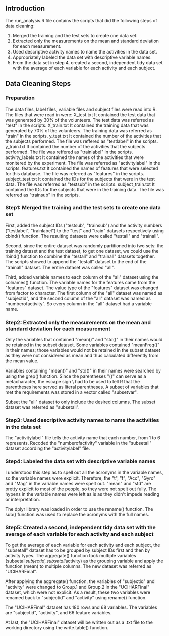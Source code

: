 ## Introduction

The run_analysis.R file contains the scripts that did the following steps of data cleaning:
1. Merged the training and the test sets to create one data set.
2. Extracted only the measurements on the mean and standard deviation for each measurement.
3. Used descriptive activity names to name the activities in the data set.
4. Appropriately labeled the data set with descriptive variable names.
5. From the data set in step 4, created a second, independent tidy data set with the average of each variable for each activity and each subject.

## Data Cleaning Steps

### Preparation
The data files, label files, variable files and subject files were read into R. The files that were read in were:
X_test.txt It contained the test data that was generated by 30% of the volunteers. The test data was referred as "test" in the scripts.
X_train.txt It contained the training data that was generated by 70% of the volunteers. The training data was referred as "train" in the scripts.
y_test.txt It contained the number of the activities that the subjects performed. The file was reffered as "testlabel" in the scripts.
y_train.txt It contained the number of the activities that the subjects performed. The file was reffered as "trainlabel" in the scripts.
activity_labels.txt It contained the names of the activities that were monitered by the experiment. The file was referred as "activitylabel" in the scripts.
features.txt It contained the names of features that were selected for this database. The file was referred as "features" in the scripts.
subject_test.txt It contained the IDs for the subjects that were in the test data. The file was referred as "testsub" in the scripts.
subject_train.txt It contained the IDs for the subjects that were in the training data. The file was referred as "trainsub" in the scripts.

### Step1: Merged the training and the test sets to create one data set
First, added the subject IDs ("testsub", "trainsub") and the activity numbers ("testlabel", "trainlabel") to the "test" and "train" datasets respectively using cbind() function. The resulting datasets were called "testall" and "trainall".

Second, since the entire dataset was randomly partitioned into two sets: the training dataset and the test dataset, to get one dataset, we could use the rbind() function to combine the "testall" and "trainall" datasets together. The scripts showed to append the "testall" dataset to the end of the "trainall" dataset. The entire dataset was called "all".

Third, added variable names to each column of the "all" dataset using the colnames() function. The variable names for the features came from the "features" dataset. The value type of the "features" dataset was changed from factor to character. The first column of the "all" dataset was named as "subjectid", and the second column of the "all" dataset was named as "numberofactivity". So every column in the "all" dataset had a variable name. 

### Step2: Extracted only the measurements on the mean and standard deviation for each measurement
Only the variables that contained "mean()" and "std()" in their names would be retained in the subset dataset. Some variables contained "meanFreq()" in their names; those variables would not be retained in the subset dataset as they were not considered as mean and thus calculated differently from the mean value.

Variables containing "mean()" and "std()" in their names were searched by using the grep() function. Since the parentheses "()" can serve as a metacharacter, the escape sign \\ had to be used to tell R that the parentheses here served as literal parentheses. A subset of variables that met the requirements was stored in a vector called "subsetvar".
 
Subset the "all" dataset to only include the desired columns. The subset dataset was referred as "subsetall".

### Step3: Used descriptive activity names to name the activities in the data set
The "activitylabel" file tells the activity name that each number, from 1 to 6 represents. Recoded the "numberofactivity" variable in the "subsetall" dataset according the "activitylabel" file.

### Step4: Labeled the data set with descriptive variable names
I understood this step as to spell out all the acronyms in the variable names, so the variable names were explicit. Therefore, the "t", "f", "Acc", "Gyro" and "Mag" in the variable names were spelt out. "mean" and "std" are pretty explicit to most of the people, so they were not spelt out fully. The hypens in the variable names were left as is as they didn't impede reading or interpretation.

The dplyr library was loaded in order to use the rename() function. The sub() function was used to replace the acronyms with the full names.

### Step5: Created a second, independent tidy data set with the average of each variable for each activity and each subject
To get the average of each variable for each activity and each subject, the "subsetall" dataset has to be grouped by subject IDs first and then by activity types. The aggregate() function took multiple variables (subsetall$subjectid, subsetall$activity) as the grouping variable and apply the function (mean) to multiple columns. The new dataset was referred as "UCIHARFinal".

After applying the aggregate() function, the variables of "subjectid" and "activity" were changed to Group.1 and Group.2 in the "UCIHARFinal" dataset, which were not explicit. As a result, these two variables were renamed back to "subjectid" and "activity" using rename() function. 

The "UCIHARFinal" dataset has 180 rows and 68 variables. The variables are "subjectid", "activity", and 66 feature variables.

At last, the "UCIHARFinal" dataset will be written out as a .txt file to the working directory using the write.table() function.